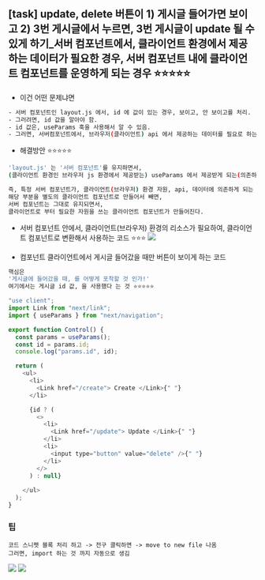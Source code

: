 




## [task] update, delete 버튼이 1) 게시글 들어가면 보이고 2) 3번 게시글에서 누르면, 3번 게시글이 update 될 수 있게 하기_서버 컴포넌트에서, 클라이언트 환경에서 제공하는 데이터가 필요한 경우, 서버 컴포넌트 내에 클라이언트 컴포넌트를 운영하게 되는 경우 ⭐⭐⭐⭐⭐

- 이건 어떤 문제냐면 
``` bash
- 서버 컴포넌트인 layout.js 에서, id 에 값이 있는 경우, 보이고, 안 보이고를 처리. 
- 그러려면, id 값을 알아야 함. 
- id 값은, useParams 훅을 사용해서 알 수 있음. 
- 그러면, 서버컴포넌트에서, 브라우저(클라이언트) api 에서 제공하는 데이터를 필요로 하는 상황임. 
```


- 해결방안 ⭐⭐⭐⭐⭐ 
``` bash
'layout.js' 는 '서버 컴포넌트'를 유지하면서, 
(클라이언트 환경인 브라우저 js 환경에서 제공받는) useParams 에서 제공받게 되는(의존하는) id 값에 따라서 보였다, 안 보였다 하는 컴포넌트를 '클라이언트 컴포넌트로 변환' 하면 됨

즉, 특정 서버 컴포넌트가, 클라이언트(브라우저) 환경 자원, api, 데이터에 의존하게 되는 경우, 
해당 부분을 별도의 클라이언트 컴포넌트로 만들어서 빼면, 
서버 컴포넌트는 그대로 유지되면서, 
클라이언트로 부터 필요한 자원을 쓰는 클라이언트 컴포넌트가 만들어진다.
```


- 서버 컴포넌트 안에서, 클라이언트(브라우저) 환경의 리소스가 필요하여, 클라이언트 컴포넌트로 변환해서 사용하는 코드 ⭐⭐⭐ 
![](https://i.imgur.com/O1SCd7I.png)



- 컴포넌트 클라이언트에서 게시글 들어갔을 때만 버튼이 보이게 하는 코드 
``` bash
핵심은 
'게시글에 들어갔을 때, 를 어떻게 포착할 것 인가!'
여기에서는 게시글 id 값, 을 사용했다 는 것 ⭐⭐⭐⭐⭐ 
```

``` js
"use client";
import Link from "next/link";
import { useParams } from "next/navigation";

export function Control() {
  const params = useParams();
  const id = params.id;
  console.log("params.id", id);

  return (
    <ul>
      <li>
        <Link href="/create"> Create </Link>{" "}
      </li>

      {id ? (
        <>
          <li>
            <Link href="/update"> Update </Link>{" "}
          </li>
          <li>
            <input type="button" value="delete" />{" "}
          </li>
        </>
      ) : null}
      
    </ul>
  );
}
```








### 팁 
```
코드 스니펫 블록 처리 하고 -> 전구 클릭하면 -> move to new file 나옴 
그러면, import 하는 것 까지 자동으로 생김 
```


![](https://i.imgur.com/L2spwbo.png)
![](https://i.imgur.com/2gAQSlV.png)
